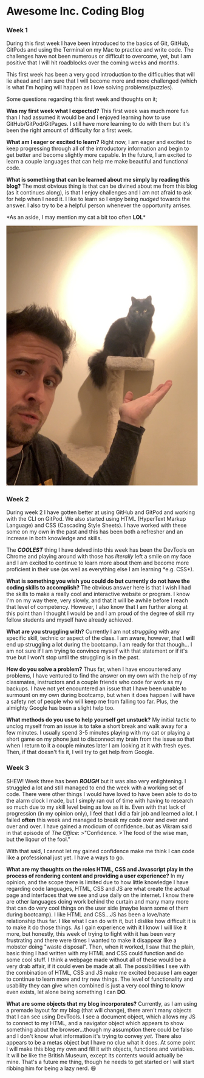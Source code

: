 # Awesome Inc. Coding Blog

### Week 1

During this first week I have been introduced to the basics of Git, GitHub, GitPods and using the Terminal on my Mac to practice and write code. The challenges have not been numerous or difficult to overcome, yet, but I am positive that I will hit roadblocks over the coming weeks and months.

This first week has been a very good introduction to the difficulties that will lie ahead and I am sure that I will become more and more challenged (which is what I'm hoping will happen as I love solving problems/puzzles). 

Some questions regarding this first week and thoughts on it;

**Was my first week what I expected?**
    This first week was much more fun than I had assumed it would be and I enjoyed learning how to use GitHub/GitPod/GitPages. I still have more learning to do with them but it's been the right amount of difficulty for a first week.

**What am I eager or excited to learn?**
    Right now, I am eager and excited to keep progressing through all of the introductory information and begin to get better and become slightly more capable. In the future, I am excited to learn a couple languages that can help me make beautiful and functional code.    

**What is something that can be learned about me simply by reading this blog?**
    The most obvious thing is that can be divined about me from this blog (as it continues along), is that I enjoy challenges and I am not afraid to ask for help when I need it. 
    I like to learn so I enjoy being *nudged* towards the answer. I also try to be a helpful person whenever the opportunity arrises.

\*As an aside, I may mention my cat a bit too often __LOL__\*

![Vader Pic](Cat_pic.JPG "My coding partner")



### Week 2

During week 2 I have gotten better at using GitHub and GitPod and working with the CLI on GitPod. We also started using HTML (HyperText Markup Language) and CSS (Cascading Style Sheets). I have worked with these some on my own in the past and this has been both a refresher and an increase in both knowledge and skills. 

The *__COOLEST__* thing I have delved into this week has been the DevTools on Chrome and playing around with those has _literally_ left a smile on my face and I am excited to continue to learn more about them and become more proficient in their use (as well as everything else I am learning \*e.g. CSS\*).

**What is something you wish you could do but currently do not have the coding skills to accomplish?**
    The obvious answer here is that I wish I had the skills to make a really cool and interactive website or program. I know I'm on my way there, very slowly, and that it will be awhile before I reach that level of competency. However, I also know that I am further along at this point than I thought I would be and I am proud of the degree of skill my fellow students and myself have already achieved.

**What are you struggling with?**
    Currently I am not *struggling* with any specific skill, technic or aspect of the class. I am aware, however, that I __will__ end up struggling a lot during the bootcamp. I am ready for that though... I am not sure if I am trying to convince myself with that statement or if it's true but I won't stop until the struggling is in the past.

**How do you solve a problem?**
    Thus far, when I have encountered any problems, I have ventured to find the answer on my own with the help of my classmates, instructors and a couple friends who code for work as my backups. I have not yet encountered an issue that I have been unable to surmount on my own during bootcamp, but when it does happen I will have a safety net of people who will keep me from falling too far. Plus, the almighty Google has been a slight help too.

**What methods do you use to help yourself get unstuck?**
    My initial tactic to unclog myself from an issue is to take a short break and walk away for a few minutes. I usually spend 3-5 minutes playing with my cat or playing a short game on my phone just to disconnect my brain from the issue so that when I return to it a couple minutes later I am looking at it with fresh eyes. Then, if that doesn't fix it, I will try to get help from Google.


### Week 3

SHEW! Week three has been **_ROUGH_** but it was also very enlightening. I struggled a lot and still managed to end the week with a working set of code. There were other things I would have loved to have been able to do to the alarm clock I made, but I simply ran out of time with having to research so much due to my skill level being as low as it is. Even with that lack of progression (in my opinion only), I feel that I did a fair job and learned a lot. I failed __often__ this week and managed to break my code over and over and over and over. I have gained a modicum of confidence..but as Vikram said in that episode of _The Office_:
                    >"Confidence. 
                    >The food of the wise man, but the liqour of the fool."

With that said, I cannot let my gained confidence make me think I can code like a professional just yet. I have a ways to go.

**What are my thoughts on the roles HTML, CSS and Javascript play in the process of rendering content and providing a user experience?**
    In my opinion, and the scope there is limited due to how little knowledge I have regarding code languages, HTML, CSS and JS are what create the actual page and interfaces that we see and use daily on the internet. I know there are other languages doing work behind the curtain and many many more that can do very cool things on the user side (maybe learn some of them during bootcamp). I like HTML and CSS...JS has been a love/hate relationship thus far. I like what I can do with it, but I dislike how difficult it is to make it do those things. As I gain experience with it I know I will like it more, but honestly, this week of trying to fight with it has been very frustrating and there were times I wanted to make it disappear like a mobster doing "waste disposal". Then, when it worked, I saw that the plain, basic thing I had written with my HTML and CSS could function and do some cool stuff.
    I think a webpage made without all of these would be a very drab affair, if it could even be made at all. The possibilities I see with the combination of HTML, CSS and JS make me excited because I am eager to continue to learn more and try new things. The level of functionality and usability they can give when combined is just a very cool thing to know even exists, let alone being something I can **DO**.

**What are some objects that my blog incorporates?**
    Currently, as I am using a premade layout for my blog (that will change), there aren't many objects that I can see using DevTools. I see a document object, which allows my JS to connect to my HTML, and a navigator object which appears to show something about the browser...though my assumption there could be falso and I don't know what information it's trying to convey *yet*. There also appears to be a metas object but I have no clue what it does. At some point I will make this blog my own and fill it with objects, functions and variables. It will be like the British Museum, except its contents would actually be mine. That's a future me thing, though he needs to get started or I will start ribbing him for being a lazy nerd. :laughing:
